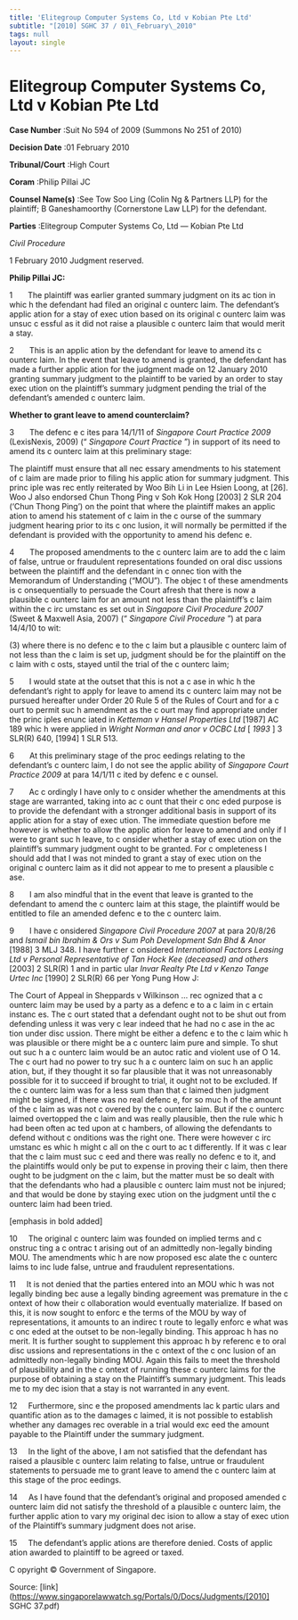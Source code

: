```yaml
---
title: 'Elitegroup Computer Systems Co, Ltd v Kobian Pte Ltd'
subtitle: "[2010] SGHC 37 / 01\_February\_2010"
tags: null
layout: single
---
```

# Elitegroup Computer Systems Co, Ltd v Kobian Pte Ltd 



**Case Number** :Suit No 594 of 2009 (Summons No 251 of 2010) 

**Decision Date** :01 February 2010 

**Tribunal/Court** :High Court 

**Coram** :Philip Pillai JC 

**Counsel Name(s)** :See Tow Soo Ling (Colin Ng & Partners LLP) for the plaintiff; B Ganeshamoorthy (Cornerstone Law LLP) for the defendant. 

**Parties** :Elitegroup Computer Systems Co, Ltd — Kobian Pte Ltd 

_Civil Procedure_ 

1 February 2010 Judgment reserved. 

**Philip Pillai JC:** 

1       The plaintiff was earlier granted summary judgment on its ac tion in whic h the defendant had filed an original c ounterc laim. The defendant’s applic ation for a stay of exec ution based on its original c ounterc laim was unsuc c essful as it did not raise a plausible c ounterc laim that would merit a stay. 

2       This is an applic ation by the defendant for leave to amend its c ounterc laim. In the event that leave to amend is granted, the defendant has made a further applic ation for the judgment made on 12 January 2010 granting summary judgment to the plaintiff to be varied by an order to stay exec ution on the plaintiff’s summary judgment pending the trial of the defendant’s amended c ounterc laim. 

**Whether to grant leave to amend counterclaim?** 

3       The defenc e c ites para 14/1/11 of _Singapore Court Practice 2009_ (LexisNexis, 2009) (“ _Singapore Court Practice_ ”) in support of its need to amend its c ounterc laim at this preliminary stage: 

 The plaintiff must ensure that all nec essary amendments to his statement of c laim are made prior to filing his applic ation for summary judgment. This princ iple was rec ently reiterated by Woo Bih Li in Lee Hsien Loong, at [26]. Woo J also endorsed Chun Thong Ping v Soh Kok Hong [2003] 2 SLR 204 (‘Chun Thong Ping’) on the point that where the plaintiff makes an applic ation to amend his statement of c laim in the c ourse of the summary judgment hearing prior to its c onc lusion, it will normally be permitted if the defendant is provided with the opportunity to amend his defenc e. 

4       The proposed amendments to the c ounterc laim are to add the c laim of false, untrue or fraudulent representations founded on oral disc ussions between the plaintiff and the defendant in c onnec tion with the Memorandum of Understanding (“MOU”). The objec t of these amendments is c onsequentially to persuade the Court afresh that there is now a plausible c ounterc laim for an amount not less than the plaintiff’s c laim within the c irc umstanc es set out in _Singapore Civil Procedure 2007_ (Sweet & Maxwell Asia, 2007) (“ _Singapore Civil Procedure_ ”) at para 14/4/10 to wit: 


 (3) where there is no defenc e to the c laim but a plausible c ounterc laim of not less than the c laim is set up, judgment should be for the plaintiff on the c laim with c osts, stayed until the trial of the c ounterc laim; 

5       I would state at the outset that this is not a c ase in whic h the defendant’s right to apply for leave to amend its c ounterc laim may not be pursued hereafter under Order 20 Rule 5 of the Rules of Court and for a c ourt to permit suc h amendment as the c ourt may find appropriate under the princ iples enunc iated in _Ketteman v Hansel Properties Ltd_ [1987] AC 189 whic h were applied in _Wright Norman and anor v OCBC Ltd_ [ _1993_ ] 3 SLR(R) 640, [1994] 1 SLR 513. 

6       At this preliminary stage of the proc eedings relating to the defendant’s c ounterc laim, I do not see the applic ability of _Singapore Court Practice 2009_ at para 14/1/11 c ited by defenc e c ounsel. 

7       Ac c ordingly I have only to c onsider whether the amendments at this stage are warranted, taking into ac c ount that their c onc eded purpose is to provide the defendant with a stronger additional basis in support of its applic ation for a stay of exec ution. The immediate question before me however is whether to allow the applic ation for leave to amend and only if I were to grant suc h leave, to c onsider whether a stay of exec ution on the plaintiff’s summary judgment ought to be granted. For c ompleteness I should add that I was not minded to grant a stay of exec ution on the original c ounterc laim as it did not appear to me to present a plausible c ase. 

8       I am also mindful that in the event that leave is granted to the defendant to amend the c ounterc laim at this stage, the plaintiff would be entitled to file an amended defenc e to the c ounterc laim. 

9       I have c onsidered _Singapore Civil Procedure 2007_ at para 20/8/26 and _Ismail bin Ibrahim & Ors v Sum Poh Development Sdn Bhd & Anor_ [1988] 3 MLJ 348. I have further c onsidered _International Factors Leasing Ltd v Personal Representative of Tan Hock Kee (deceased) and others_ [2003] 2 SLR(R) 1 and in partic ular _Invar Realty Pte Ltd v Kenzo Tange Urtec Inc_ [1990] 2 SLR(R) 66 per Yong Pung How J: 

 The Court of Appeal in Sheppards v Wilkinson ... rec ognized that a c ounterc laim may be used by a party as a defenc e to a c laim in c ertain instanc es. The c ourt stated that a defendant ought not to be shut out from defending unless it was very c lear indeed that he had no c ase in the ac tion under disc ussion. There might be either a defenc e to the c laim whic h was plausible or there might be a c ounterc laim pure and simple. To shut out suc h a c ounterc laim would be an autoc ratic and violent use of O 14. The c ourt had no power to try suc h a c ounterc laim on suc h an applic ation, but, if they thought it so far plausible that it was not unreasonably possible for it to succeed if brought to trial, it ought not to be excluded. If the c ounterc laim was for a less sum than that c laimed then judgment might be signed, if there was no real defenc e, for so muc h of the amount of the c laim as was not c overed by the c ounterc laim. But if the c ounterc laimed overtopped the c laim and was really plausible, then the rule whic h had been often ac ted upon at c hambers, of allowing the defendants to defend without c onditions was the right one. There were however c irc umstanc es whic h might c all on the c ourt to ac t differently. If it was c lear that the c laim must suc c eed and there was really no defenc e to it, and the plaintiffs would only be put to expense in proving their c laim, then there ought to be judgment on the c laim, but the matter must be so dealt with that the defendants who had a plausible c ounterc laim must not be injured; and that would be done by staying exec ution on the judgment until the c ounterc laim had been tried. 

 [emphasis in bold added] 


10     The original c ounterc laim was founded on implied terms and c onstruc ting a c ontrac t arising out of an admittedly non-legally binding MOU. The amendments whic h are now proposed esc alate the c ounterc laims to inc lude false, untrue and fraudulent representations. 

11     It is not denied that the parties entered into an MOU whic h was not legally binding bec ause a legally binding agreement was premature in the c ontext of how their c ollaboration would eventually materialize. If based on this, it is now sought to enforc e the terms of the MOU by way of representations, it amounts to an indirec t route to legally enforc e what was c onc eded at the outset to be non-legally binding. This approac h has no merit. It is further sought to supplement this approac h by referenc e to oral disc ussions and representations in the c ontext of the c onc lusion of an admittedly non-legally binding MOU. Again this fails to meet the threshold of plausibility and in the c ontext of running these c ounterc laims for the purpose of obtaining a stay on the Plaintiff’s summary judgment. This leads me to my dec ision that a stay is not warranted in any event. 

12     Furthermore, sinc e the proposed amendments lac k partic ulars and quantific ation as to the damages c laimed, it is not possible to establish whether any damages rec overable in a trial would exc eed the amount payable to the Plaintiff under the summary judgment. 

13     In the light of the above, I am not satisfied that the defendant has raised a plausible c ounterc laim relating to false, untrue or fraudulent statements to persuade me to grant leave to amend the c ounterc laim at this stage of the proc eedings. 

14     As I have found that the defendant’s original and proposed amended c ounterc laim did not satisfy the threshold of a plausible c ounterc laim, the further applic ation to vary my original dec ision to allow a stay of exec ution of the Plaintiff’s summary judgment does not arise. 

15     The defendant’s applic ations are therefore denied. Costs of applic ation awarded to plaintiff to be agreed or taxed. 

 C opyright © Government of Singapore. 


Source: [link](https://www.singaporelawwatch.sg/Portals/0/Docs/Judgments/[2010] SGHC 37.pdf)
